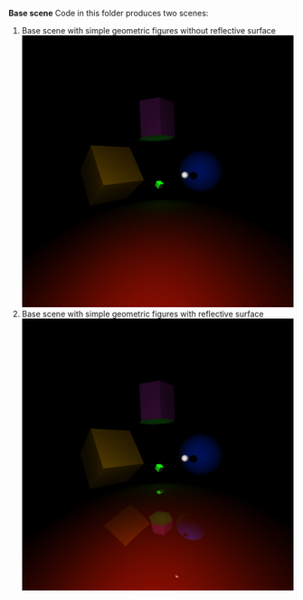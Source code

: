 **Base scene** 
Code in this folder produces two scenes:  
1. Base scene with simple geometric figures without reflective surface  <img src="https://github.com/dm-medvedev/ray-marching/blob/master/base/result/base-no-reflect.bmp" alt="drawing" width="600"/>  
2. Base scene with simple geometric figures with reflective surface  <img src="https://github.com/dm-medvedev/ray-marching/blob/master/base/result/base-with-reflect.bmp" alt="drawing" width="600"/>
